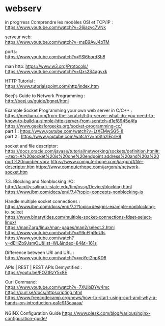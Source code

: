 # webserv
in progrress
Comprendre les modèles OSI et TCP/IP :<br>
  https://www.youtube.com/watch?v=26jazyc7VNk<br>
  
serveur web:<br>
  https://www.youtube.com/watch?v=msB9AvJ4bTM<br>
  
ports:<br>
  https://www.youtube.com/watch?v=YSl6bordSh8<br>
  
  man http:
    https://www.w3.org/Protocols/<br>
    https://www.youtube.com/watch?v=Qxs2S4agyxk <br>

HTTP Tutorial :<br>
    https://www.tutorialspoint.com/http/index.htm<br>

Beej's Guide to Network Programming :<br>
http://beej.us/guide/bgnet/html<br>
    
Example Socket Programming your own web server in C/C++ :<br>
https://medium.com/from-the-scratch/http-server-what-do-you-need-to-know-to-build-a-simple-http-server-from-scratch-d1ef8945e4fa<br>
https://www.geeksforgeeks.org/socket-programming-cc/<br>
part 1 : https://www.youtube.com/watch?v=LtXEMwSG5-8<br>
part 2 : https://www.youtube.com/watch?v=mStnzIEprH8<br>

socket and file descriptor:<br>
https://docs.oracle.com/javase/tutorial/networking/sockets/definition.html#:~:text=A%20socket%20is%20one%20endpoint,address%20and%20a%20port%20number.<br>
https://www.computerhope.com/jargon/f/file-descriptor.htm
https://www.computerhope.com/jargon/n/network-socket.htm

7.3. Blocking and Nonblocking I/O:<br>
http://faculty.salina.k-state.edu/tim/ossg/Device/blocking.html<br>
https://www.ibm.com/docs/en/i/7.4?topic=concepts-nonblocking-io<br>

Handle multiple socket connections :<br>
https://www.ibm.com/docs/en/i/7.2?topic=designs-example-nonblocking-io-select<br>
https://www.binarytides.com/multiple-socket-connections-fdset-select-linux/<br>
https://man7.org/linux/man-pages/man2/select.2.html<br>
https://www.youtube.com/watch?v=Y6pFtgRdUts<br>
https://www.youtube.com/watch?v=dEHZb9JsmOU&list=WL&index=84&t=161s<br>

Difference between URI and URL :<br>
https://www.youtube.com/watch?v=vpYct2npKD8<br>

APIs | REST | REST APIs Demystified :<br>
https://youtu.be/FOZtRzY5x8E<br>

Curl Command:<br>
https://www.youtube.com/watch?v=7XUibDYw4mc<br>
https://curl.se/docs/httpscripting.html<br>
https://www.freecodecamp.org/news/how-to-start-using-curl-and-why-a-hands-on-introduction-ea1c913caaaa/<br><br>
NGINX Configuration Guide
https://www.plesk.com/blog/various/nginx-configuration-guide/<br>

